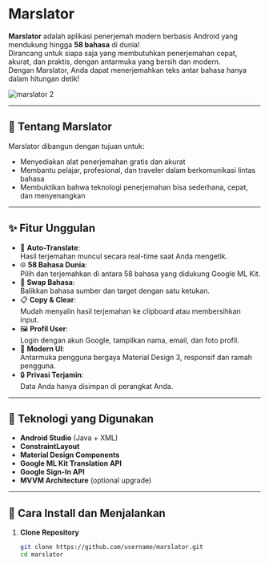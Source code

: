 #  Marslator

**Marslator** adalah aplikasi penerjemah modern berbasis Android yang mendukung hingga **58 bahasa** di dunia!  
Dirancang untuk siapa saja yang membutuhkan penerjemahan cepat, akurat, dan praktis, dengan antarmuka yang bersih dan modern.  
Dengan Marslator, Anda dapat menerjemahkan teks antar bahasa hanya dalam hitungan detik!

![marslator 2](https://github.com/user-attachments/assets/5a5f6ce4-4cd0-41ca-967e-597a0984b039)

---

## 📖 Tentang Marslator

Marslator dibangun dengan tujuan untuk:

- Menyediakan alat penerjemahan gratis dan akurat
- Membantu pelajar, profesional, dan traveler dalam berkomunikasi lintas bahasa
- Membuktikan bahwa teknologi penerjemahan bisa sederhana, cepat, dan menyenangkan

---

## ✨ Fitur Unggulan

- 🔄 **Auto-Translate**:  
  Hasil terjemahan muncul secara real-time saat Anda mengetik.
- 🌐 **58 Bahasa Dunia**:  
  Pilih dan terjemahkan di antara 58 bahasa yang didukung Google ML Kit.
- 🔁 **Swap Bahasa**:  
  Balikkan bahasa sumber dan target dengan satu ketukan.
- 📋 **Copy & Clear**:  
  Mudah menyalin hasil terjemahan ke clipboard atau membersihkan input.
- 🖼️ **Profil User**:  
  Login dengan akun Google, tampilkan nama, email, dan foto profil.
- 🎨 **Modern UI**:  
  Antarmuka pengguna bergaya Material Design 3, responsif dan ramah pengguna.
- 🔒 **Privasi Terjamin**:  
  Data Anda hanya disimpan di perangkat Anda.

---

## 🚀 Teknologi yang Digunakan

- **Android Studio** (Java + XML)
- **ConstraintLayout**
- **Material Design Components**
- **Google ML Kit Translation API**
- **Google Sign-In API**
- **MVVM Architecture** (optional upgrade)

---
## 🔧 Cara Install dan Menjalankan

1. **Clone Repository**  
   ```bash
   git clone https://github.com/username/marslator.git
   cd marslator
